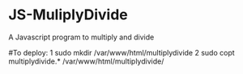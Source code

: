 # JS-MuliplyDivide
A Javascript program to multiply and divide

#To deploy:
 1 sudo mkdir /var/www/html/multiplydivide
 2 sudo copt multiplydivide.* /var/www/html/multiplydivide/

 